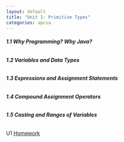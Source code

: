 ```yaml
---
layout: default
title: "Unit 1: Primitive Types"
categories: apcsa
---
```

<h6><b>1.1 Why Programming? Why Java?</b></h6>
<h6><b>1.2 Variables and Data Types</b></h6>
<h6><b>1.3 Expressions and Assignment Statements</b></h6>
<h6><b>1.4 Compound Assignment Operators</b></h6>
<h6><b>1.5 Casting and Ranges of Variables</b></h6>
U1 <a href=""><u>H</u>omework</a>
<br>